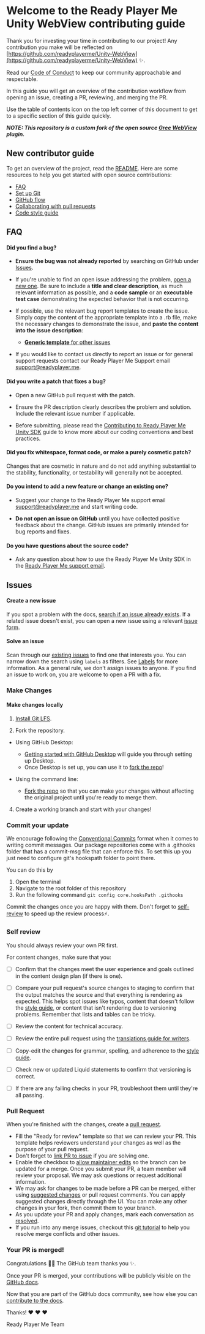 # Welcome to the Ready Player Me Unity WebView contributing guide

Thank you for investing your time in contributing to our project! Any contribution you make will be reflected on [https://github.com/readyplayerme/Unity-WebView](https://github.com/readyplayerme/Unity-WebView) :sparkles:. 

Read our [Code of Conduct](./CODE_OF_CONDUCT.md) to keep our community approachable and respectable.

In this guide you will get an overview of the contribution workflow from opening an issue, creating a PR, reviewing, and merging the PR.

Use the table of contents icon on the top left corner of this document to get to a specific section of this guide quickly.

***NOTE: This repository is a custom fork of the open source [Gree WebView](https://github.com/gree/unity-webview) plugin.***


## New contributor guide

To get an overview of the project, read the [README](README.md). Here are some resources to help you get started with open source contributions:

- [FAQ](#faq)
- [Set up Git](https://docs.github.com/en/get-started/quickstart/set-up-git)
- [GitHub flow](https://docs.github.com/en/get-started/quickstart/github-flow)
- [Collaborating with pull requests](https://docs.github.com/en/github/collaborating-with-pull-requests)
- [Code style guide](https://github.com/readyplayerme/rpm-unity-sdk-core/blob/main/style-guidelines.md)


## FAQ

#### **Did you find a bug?**

* **Ensure the bug was not already reported** by searching on GitHub under [Issues](https://github.com/readyplayerme/Unity-WebView/issues).

* If you're unable to find an open issue addressing the problem, [open a new one](https://github.com/readyplayerme/Unity-WebView/issues/new). Be sure to include a **title and clear description**, as much relevant information as possible, and a **code sample** or an **executable test case** demonstrating the expected behavior that is not occurring.

* If possible, use the relevant bug report templates to create the issue. Simply copy the content of the appropriate template into a .rb file, make the necessary changes to demonstrate the issue, and **paste the content into the issue description**:
  * [**Generic template** for other issues](https://github.com/readyplayerme/Unity-WebView/blob/develop/.github/pull_request_template.md)

* If you would like to contact us directly to report an issue or for general support requests contact our Ready Player Me Support email [support@readyplayer.me](mailto:support@readyplayer.me).

#### **Did you write a patch that fixes a bug?**

* Open a new GitHub pull request with the patch.

* Ensure the PR description clearly describes the problem and solution. Include the relevant issue number if applicable.

* Before submitting, please read the [Contributing to Ready Player Me Unity SDK](#) guide to know more about our coding conventions and best practices.

#### **Did you fix whitespace, format code, or make a purely cosmetic patch?**

Changes that are cosmetic in nature and do not add anything substantial to the stability, functionality, or testability will generally not be accepted.

#### **Do you intend to add a new feature or change an existing one?**

* Suggest your change to the Ready Player Me support email [support@readyplayer.me](mailto:support@readyplayer.me) and start writing code.

* **Do not open an issue on GitHub** until you have collected positive feedback about the change. GitHub issues are primarily intended for bug reports and fixes.

#### **Do you have questions about the source code?**

* Ask any question about how to use the Ready Player Me Unity SDK in the [Ready Player Me support email](mailto:support@readyplayer.me).

## Issues

#### Create a new issue

If you spot a problem with the docs, [search if an issue already exists](https://docs.github.com/en/github/searching-for-information-on-github/searching-on-github/searching-issues-and-pull-requests#search-by-the-title-body-or-comments). If a related issue doesn't exist, you can open a new issue using a relevant [issue form](https://github.com/github/docs/issues/new/choose). 

#### Solve an issue

Scan through our [existing issues](https://github.com/github/docs/issues) to find one that interests you. You can narrow down the search using `labels` as filters. See [Labels](/contributing/how-to-use-labels.md) for more information. As a general rule, we don’t assign issues to anyone. If you find an issue to work on, you are welcome to open a PR with a fix.

### Make Changes

#### Make changes locally


1. [Install Git LFS](https://docs.github.com/en/github/managing-large-files/versioning-large-files/installing-git-large-file-storage).

2. Fork the repository.
- Using GitHub Desktop:
  - [Getting started with GitHub Desktop](https://docs.github.com/en/desktop/installing-and-configuring-github-desktop/getting-started-with-github-desktop) will guide you through setting up Desktop.
  - Once Desktop is set up, you can use it to [fork the repo](https://docs.github.com/en/desktop/contributing-and-collaborating-using-github-desktop/cloning-and-forking-repositories-from-github-desktop)!

- Using the command line:
  - [Fork the repo](https://docs.github.com/en/github/getting-started-with-github/fork-a-repo#fork-an-example-repository) so that you can make your changes without affecting the original project until you're ready to merge them.

4. Create a working branch and start with your changes!

### Commit your update

We encourage following the [Conventional Commits](https://www.conventionalcommits.org/en/v1.0.0/) format when it comes to writing commit messages. Our package repositories come with a .githooks folder that has a commit-msg file that can enforce this.
To set this up you just need to configure git's hookspath folder to point there.

You can do this by
1. Open the terminal
2. Navigate to the root folder of this repository
3. Run the following command
   `git config core.hooksPath .githooks`

Commit the changes once you are happy with them. Don't forget to [self-review](#self-review) to speed up the review process:zap:.

### Self review

You should always review your own PR first.

For content changes, make sure that you:

- [ ] Confirm that the changes meet the user experience and goals outlined in the content design plan (if there is one).
- [ ] Compare your pull request's source changes to staging to confirm that the output matches the source and that everything is rendering as expected. This helps spot issues like typos, content that doesn't follow the [style guide](https://github.com/readyplayerme/rpm-unity-sdk-core/blob/main/style-guidelines.md), or content that isn't rendering due to versioning problems. Remember that lists and tables can be tricky.
- [ ] Review the content for technical accuracy.
- [ ] Review the entire pull request using the [translations guide for writers](./translations/for-writers.md).
- [ ] Copy-edit the changes for grammar, spelling, and adherence to the [style guide](https://github.com/readyplayerme/rpm-unity-sdk-core/blob/main/style-guidelines.md).
- [ ] Check new or updated Liquid statements to confirm that versioning is correct.
- [ ] If there are any failing checks in your PR, troubleshoot them until they're all passing.


### Pull Request

When you're finished with the changes, create a [pull request](https://docs.github.com/en/pull-requests/collaborating-with-pull-requests/proposing-changes-to-your-work-with-pull-requests/about-pull-requests).
- Fill the "Ready for review" template so that we can review your PR. This template helps reviewers understand your changes as well as the purpose of your pull request. 
- Don't forget to [link PR to issue](https://docs.github.com/en/issues/tracking-your-work-with-issues/linking-a-pull-request-to-an-issue) if you are solving one.
- Enable the checkbox to [allow maintainer edits](https://docs.github.com/en/github/collaborating-with-issues-and-pull-requests/allowing-changes-to-a-pull-request-branch-created-from-a-fork) so the branch can be updated for a merge.
Once you submit your PR, a team member will review your proposal. We may ask questions or request additional information.
- We may ask for changes to be made before a PR can be merged, either using [suggested changes](https://docs.github.com/en/github/collaborating-with-issues-and-pull-requests/incorporating-feedback-in-your-pull-request) or pull request comments. You can apply suggested changes directly through the UI. You can make any other changes in your fork, then commit them to your branch.
- As you update your PR and apply changes, mark each conversation as [resolved](https://docs.github.com/en/github/collaborating-with-issues-and-pull-requests/commenting-on-a-pull-request#resolving-conversations).
- If you run into any merge issues, checkout this [git tutorial](https://github.com/skills/resolve-merge-conflicts) to help you resolve merge conflicts and other issues.

### Your PR is merged!

Congratulations :tada::tada: The GitHub team thanks you :sparkles:. 

Once your PR is merged, your contributions will be publicly visible on the [GitHub docs](https://docs.github.com/en). 

Now that you are part of the GitHub docs community, see how else you can [contribute to the docs](/contributing/types-of-contributions.md).



Thanks! :heart: :heart: :heart:

Ready Player Me Team